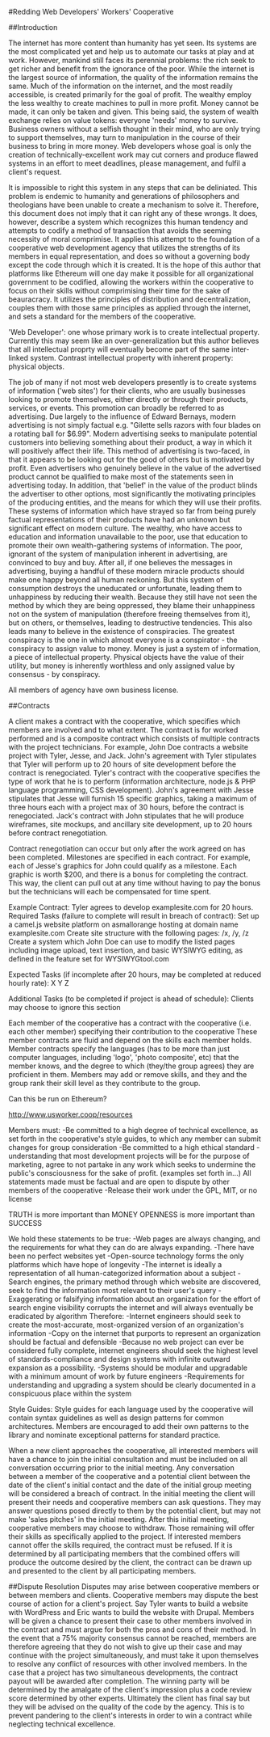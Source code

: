 #Redding Web Developers' Workers' Cooperative

##Introduction

The internet has more content than humanity has yet seen. Its systems are the most complicated yet and help us to automate our tasks at play and at work. However, mankind still faces its perennial problems: the rich seek to get richer and benefit from the ignorance of the poor. While the internet is the largest source of information, the quality of the information remains the same. Much of the information on the internet, and the most readily accessible, is created primarily for the goal of profit. The wealthy employ the less wealthy to create machines to pull in more profit. Money cannot be made, it can only be taken and given.
This being said, the system of wealth exchange relies on value tokens: everyone 'needs' money to survive. Business owners without a selfish thought in their mind, who are only trying to support themselves, may turn to manipulation in the course of their business to bring in more money. Web developers whose goal is only the creation of technically-excellent work may cut corners and produce flawed systems in an effort to meet deadlines, please management, and fulfil a client's request.

It is impossible to right this system in any steps that can be deliniated. This problem is endemic to humanity and generations of philosophers and theologians have been unable to create a mechanism to solve it. Therefore, this document does not imply that it can right any of these wrongs. It does, however, describe a system which recognizes this human tendency and attempts to codify a method of transaction that avoids the seeming necessity of moral comprimise. It applies this attempt to the foundation of a cooperative web development agency that utilizes the strengths of its members in equal representation, and does so without a governing body except the code through which it is created. It is the hope of this author that platforms like Ethereum will one day make it possible for all organizational government to be codified, allowing the workers within the cooperative to focus on their skills without comprimising their time for the sake of beauracracy. It utilizes the principles of distribution and decentralization, couples them with those same principles as applied through the internet, and sets a standard for the members of the cooperative.

'Web Developer': one whose primary work is to create intellectual property. Currently this may seem like an over-generalization but this author believes that all intellectual proprty will eventually become part of the same inter-linked system. Contrast intellectual property with inherent property: physical objects.

The job of many if not most web developers presently is to create systems of information ('web sites') for their clients, who are usually businesses looking to promote themselves, either directly or through their products, services, or events. This promotion can broadly be referred to as advertising. Due largely to the influence of Edward Bernays, modern advertising is not simply factual e.g. "Gilette sells razors with four blades on a rotating ball for $6.99". Modern advertising seeks to manipulate potential customers into believing something about their product, a way in which it will positively affect their life. This method of advertising is two-faced, in that it appears to be looking out for the good of others but is motivated by profit. Even advertisers who genuinely believe in the value of the advertised product cannot be qualified to make most of the statements seen in advertising today. In addition, that 'belief' in the value of the product blinds the advertiser to other options, most significantly the motivating principles of the producing entities, and the means for which they will use their profits.
These systems of information which have strayed so far from being purely factual representations of their products have had an unknown but significant effect on modern culture. The wealthy, who have access to education and information unavailable to the poor, use that education to promote their own wealth-gathering systems of information. The poor, ignorant of the system of manipulation inherent in advertising, are convinced to buy and buy. After all, if one believes the messages in advertising, buying a handful of these modern miracle products should make one happy beyond all human reckoning. But this system of consumption destroys the uneducated or unfortunate, leading them to unhappiness by reducing their wealth. Because they still have not seen the method by which they are being oppressed, they blame their unhappiness not on the system of manipulation (therefore freeing themselves from it), but on others, or themselves, leading to destructive tendencies. This also leads many to believe in the existence of conspiracies. The greatest conspiracy is the one in which almost everyone is a conspirator - the conspiracy to assign value to money. Money is just a system of information, a piece of intellectual property. Physical objects have the value of their utility, but money is inherently worthless and only assigned value by consensus - by conspiracy.

All members of agency have own business license.

##Contracts

A client makes a contract with the cooperative, which specifies which members are involved and to what extent. The contract is for worked performed and is a composite contract which consists of multiple contracts with the project technicians. For example, John Doe contracts a website project with Tyler, Jesse, and Jack. John's agreement with Tyler stipulates that Tyler will perform up to 20 hours of site development before the contract is renegociated. Tyler's contract with the cooperative specifies the type of work that he is to perform (information architecture, node.js & PHP language programming, CSS development). John's agreement with Jesse stipulates that Jesse will furnish 15 specific graphics, taking a maximum of three hours each with a project max of 30 hours, before the contract is renegociated. Jack's contract with John stipulates that he will produce wireframes, site mockups, and ancillary site development, up to 20 hours before contract renegotiation.

Contract renegotiation can occur but only after the work agreed on has been completed. Milestones are specified in each contract. For example, each of Jesse's graphics for John could qualify as a milestone. Each graphic is worth $200, and there is a bonus for completing the contract. This way, the client can pull out at any time without having to pay the bonus but the technicians will each be compensated for time spent.

Example Contract:
Tyler
agrees to develop examplesite.com for 20 hours.
Required Tasks (failure to complete will result in breach of contract):
Set up a camel.js website platform on asmallorange hosting at domain name examplesite.com
Create site structure with the following pages: /x, /y, /z
Create a system which John Doe can use to modify the listed pages including image upload, text insertion, and basic WYSIWYG editing, as defined in the feature set for WYSIWYGtool.com

Expected Tasks (if incomplete after 20 hours, may be completed at reduced hourly rate):
X Y Z

Additional Tasks (to be completed if project is ahead of schedule):
Clients may choose to ignore this section

Each member of the cooperative has a contract with the cooperative (i.e. each other member) specifying their contribution to the cooperative
These member contracts are fluid and depend on the skills each member holds. Member contracts specify the languages (has to be more than just computer languages, including 'logo', 'photo composite', etc) that the member knows, and the degree to which (they/the group agrees) they are proficient in them. Members may add or remove skills, and they and the group rank their skill level as they contribute to the group.

Can this be run on Ethereum?

http://www.usworker.coop/resources

Members must:
-Be committed to a high degree of technical excellence, as set forth in the cooperative's style guides, to which any member can submit changes for group consideration
-Be committed to a high ethical standard - understanding that most development projects will be for the purpose of marketing, agree to not partake in any work which seeks to undermine the public's consciousness for the sake of profit. (examples set forth in...) All statements made must be factual and are open to dispute by other members of the cooperative
-Release their work under the GPL, MIT, or no license

TRUTH is more important than MONEY
OPENNESS is more important than SUCCESS

We hold these statements to be true:
-Web pages are always changing, and the requirements for what they can do are always expanding.
-There have been no perfect websites yet
-Open-source technology forms the only platforms which have hope of longevity
-The internet is ideally a representation of all human-categorized information about a subject
-Search engines, the primary method through which website are discovered, seek to find the information most relevant to their user's query
-Exaggerating or falsifying information about an organization for the effort of search engine visibility corrupts the internet and will always eventually be eradicated by algorithm
Therefore:
-Internet engineers should seek to create the most-accurate, most-organized version of an organization's information
-Copy on the internet that purports to represent an organization should be factual and defensible
-Because no web project can ever be considered fully complete, internet engineers should seek the highest level of standards-compliance and design systems with infinite outward expansion as a possibility.
-Systems should be modular and upgradable with a minimum amount of work by future engineers
-Requirements for understanding and upgrading a system should be clearly documented in a conspicuous place within the system

Style Guides:
Style guides for each language used by the cooperative will contain syntax guidelines as well as design patterns for common architectures. Members are encouraged to add their own patterns to the library and nominate exceptional patterns for standard practice.


When a new client approaches the cooperative, all interested members will have a chance to join the initial consultation and must be included on all conversation occurring prior to the initial meeting. Any conversation between a member of the cooperative and a potential client between the date of the client's initial contact and the date of the initial group meeting will be considered a breach of contract. In the initial meeting the client will present their needs and cooperative members can ask questions. They may answer questions posed directly to them by the potential client, but may not make 'sales pitches' in the initial meeting.
After this initial meeting, cooperative members may choose to withdraw. Those remaining will offer their skills as specifically applied to the project. If interested members cannot offer the skills required, the contract must be refused. If it is determined by all participating members that the combined offers will produce the outcome desired by the client, the contract can be drawn up and presented to the client by all participating members.


##Dispute Resolution
Disputes may arise between cooperative members or between members and clients. Cooperative members may dispute the best course of action for a client's project. Say Tyler wants to build a website with WordPress and Eric wants to build the website with Drupal. Members will be given a chance to present their case to other members involved in the contract and must argue for both the pros and cons of their method. In the event that a 75% majority consensus cannot be reached, members are therefore agreeing that they do not wish to give up their case and may continue with the project simultaneously, and must take it upon themselves to resolve any conflict of resources with other involved members. In the case that a project has two simultaneous developments, the contract payout will be awarded after completion. The winning party will be determined by the amalgate of the client's impression plus a code review score determined by other experts. Ultimately the client has final say but they will be advised on the quality of the code by the agency. This is to prevent pandering to the client's interests in order to win a contract while neglecting technical excellence.
